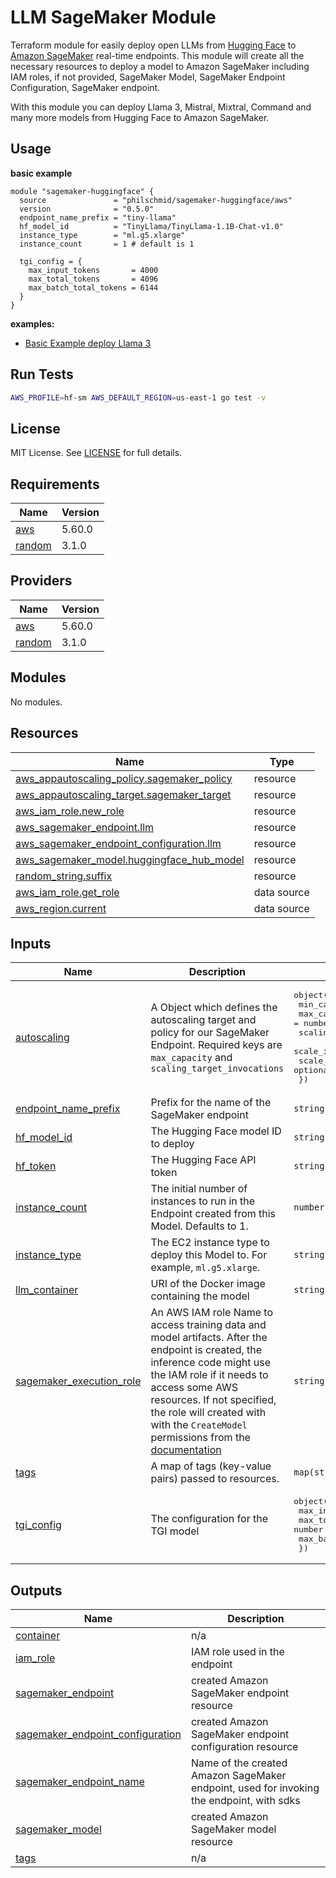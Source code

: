 # LLM SageMaker Module

Terraform module for easily deploy open LLMs from [Hugging Face](hf.co/models) to [Amazon SageMaker](https://aws.amazon.com/de/sagemaker/) real-time endpoints. This module will create all the necessary resources to deploy a model to Amazon SageMaker including IAM roles, if not provided, SageMaker Model, SageMaker Endpoint Configuration, SageMaker endpoint.

With this module you can deploy Llama 3, Mistral, Mixtral, Command and many more models from Hugging Face to Amazon SageMaker.

## Usage

**basic example**

```hcl
module "sagemaker-huggingface" {
  source               = "philschmid/sagemaker-huggingface/aws"
  version              = "0.5.0"
  endpoint_name_prefix = "tiny-llama"
  hf_model_id          = "TinyLlama/TinyLlama-1.1B-Chat-v1.0"
  instance_type        = "ml.g5.xlarge"
  instance_count       = 1 # default is 1

  tgi_config = {
    max_input_tokens       = 4000
    max_total_tokens       = 4096
    max_batch_total_tokens = 6144
  }
}
```

**examples:**

- [Basic Example deploy Llama 3](./examples/basic/README.md)

## Run Tests

```bash
AWS_PROFILE=hf-sm AWS_DEFAULT_REGION=us-east-1 go test -v
```

## License

MIT License. See [LICENSE](LICENSE) for full details.

## Requirements

| Name                                                            | Version |
| --------------------------------------------------------------- | ------- |
| <a name="requirement_aws"></a> [aws](#requirement_aws)          | 5.60.0  |
| <a name="requirement_random"></a> [random](#requirement_random) | 3.1.0   |

## Providers

| Name                                                      | Version |
| --------------------------------------------------------- | ------- |
| <a name="provider_aws"></a> [aws](#provider_aws)          | 5.60.0  |
| <a name="provider_random"></a> [random](#provider_random) | 3.1.0   |

## Modules

No modules.

## Resources

| Name                                                                                                                                                     | Type        |
| -------------------------------------------------------------------------------------------------------------------------------------------------------- | ----------- |
| [aws_appautoscaling_policy.sagemaker_policy](https://registry.terraform.io/providers/hashicorp/aws/5.60.0/docs/resources/appautoscaling_policy)          | resource    |
| [aws_appautoscaling_target.sagemaker_target](https://registry.terraform.io/providers/hashicorp/aws/5.60.0/docs/resources/appautoscaling_target)          | resource    |
| [aws_iam_role.new_role](https://registry.terraform.io/providers/hashicorp/aws/5.60.0/docs/resources/iam_role)                                            | resource    |
| [aws_sagemaker_endpoint.llm](https://registry.terraform.io/providers/hashicorp/aws/5.60.0/docs/resources/sagemaker_endpoint)                             | resource    |
| [aws_sagemaker_endpoint_configuration.llm](https://registry.terraform.io/providers/hashicorp/aws/5.60.0/docs/resources/sagemaker_endpoint_configuration) | resource    |
| [aws_sagemaker_model.huggingface_hub_model](https://registry.terraform.io/providers/hashicorp/aws/5.60.0/docs/resources/sagemaker_model)                 | resource    |
| [random_string.suffix](https://registry.terraform.io/providers/hashicorp/random/3.1.0/docs/resources/string)                                             | resource    |
| [aws_iam_role.get_role](https://registry.terraform.io/providers/hashicorp/aws/5.60.0/docs/data-sources/iam_role)                                         | data source |
| [aws_region.current](https://registry.terraform.io/providers/hashicorp/aws/5.60.0/docs/data-sources/region)                                              | data source |

## Inputs

| Name                                                                                                      | Description                                                                                                                                                                                                                                                                                                                                                                                           | Type                                                                                                                                                                                                                               | Default                                                                                                                                                               | Required |
| --------------------------------------------------------------------------------------------------------- | ----------------------------------------------------------------------------------------------------------------------------------------------------------------------------------------------------------------------------------------------------------------------------------------------------------------------------------------------------------------------------------------------------- | ---------------------------------------------------------------------------------------------------------------------------------------------------------------------------------------------------------------------------------- | --------------------------------------------------------------------------------------------------------------------------------------------------------------------- | :------: |
| <a name="input_autoscaling"></a> [autoscaling](#input_autoscaling)                                        | A Object which defines the autoscaling target and policy for our SageMaker Endpoint. Required keys are `max_capacity` and `scaling_target_invocations`                                                                                                                                                                                                                                                | <pre>object({<br> min_capacity = optional(number),<br> max_capacity = number,<br> scaling_target_invocations = optional(number),<br> scale_in_cooldown = optional(number),<br> scale_out_cooldown = optional(number),<br> })</pre> | <pre>{<br> "max_capacity": null,<br> "min_capacity": 1,<br> "scale_in_cooldown": 300,<br> "scale_out_cooldown": 66,<br> "scaling_target_invocations": null<br>}</pre> |    no    |
| <a name="input_endpoint_name_prefix"></a> [endpoint_name_prefix](#input_endpoint_name_prefix)             | Prefix for the name of the SageMaker endpoint                                                                                                                                                                                                                                                                                                                                                         | `string`                                                                                                                                                                                                                           | n/a                                                                                                                                                                   |   yes    |
| <a name="input_hf_model_id"></a> [hf_model_id](#input_hf_model_id)                                        | The Hugging Face model ID to deploy                                                                                                                                                                                                                                                                                                                                                                   | `string`                                                                                                                                                                                                                           | n/a                                                                                                                                                                   |   yes    |
| <a name="input_hf_token"></a> [hf_token](#input_hf_token)                                                 | The Hugging Face API token                                                                                                                                                                                                                                                                                                                                                                            | `string`                                                                                                                                                                                                                           | `null`                                                                                                                                                                |    no    |
| <a name="input_instance_count"></a> [instance_count](#input_instance_count)                               | The initial number of instances to run in the Endpoint created from this Model. Defaults to 1.                                                                                                                                                                                                                                                                                                        | `number`                                                                                                                                                                                                                           | `1`                                                                                                                                                                   |    no    |
| <a name="input_instance_type"></a> [instance_type](#input_instance_type)                                  | The EC2 instance type to deploy this Model to. For example, `ml.g5.xlarge`.                                                                                                                                                                                                                                                                                                                           | `string`                                                                                                                                                                                                                           | `null`                                                                                                                                                                |    no    |
| <a name="input_llm_container"></a> [llm_container](#input_llm_container)                                  | URI of the Docker image containing the model                                                                                                                                                                                                                                                                                                                                                          | `string`                                                                                                                                                                                                                           | `null`                                                                                                                                                                |    no    |
| <a name="input_sagemaker_execution_role"></a> [sagemaker_execution_role](#input_sagemaker_execution_role) | An AWS IAM role Name to access training data and model artifacts. After the endpoint is created, the inference code might use the IAM role if it needs to access some AWS resources. If not specified, the role will created with with the `CreateModel` permissions from the [documentation](https://docs.aws.amazon.com/sagemaker/latest/dg/sagemaker-roles.html#sagemaker-roles-createmodel-perms) | `string`                                                                                                                                                                                                                           | `null`                                                                                                                                                                |    no    |
| <a name="input_tags"></a> [tags](#input_tags)                                                             | A map of tags (key-value pairs) passed to resources.                                                                                                                                                                                                                                                                                                                                                  | `map(string)`                                                                                                                                                                                                                      | `{}`                                                                                                                                                                  |    no    |
| <a name="input_tgi_config"></a> [tgi_config](#input_tgi_config)                                           | The configuration for the TGI model                                                                                                                                                                                                                                                                                                                                                                   | <pre>object({<br> max_input_tokens = number<br> max_total_tokens = number<br> max_batch_total_tokens = number<br> })</pre>                                                                                                         | <pre>{<br> "max_batch_total_tokens": 8192,<br> "max_input_tokens": 2048,<br> "max_total_tokens": 4096<br>}</pre>                                                      |    no    |

## Outputs

| Name                                                                                                                                | Description                                                                              |
| ----------------------------------------------------------------------------------------------------------------------------------- | ---------------------------------------------------------------------------------------- |
| <a name="output_container"></a> [container](#output_container)                                                                      | n/a                                                                                      |
| <a name="output_iam_role"></a> [iam_role](#output_iam_role)                                                                         | IAM role used in the endpoint                                                            |
| <a name="output_sagemaker_endpoint"></a> [sagemaker_endpoint](#output_sagemaker_endpoint)                                           | created Amazon SageMaker endpoint resource                                               |
| <a name="output_sagemaker_endpoint_configuration"></a> [sagemaker_endpoint_configuration](#output_sagemaker_endpoint_configuration) | created Amazon SageMaker endpoint configuration resource                                 |
| <a name="output_sagemaker_endpoint_name"></a> [sagemaker_endpoint_name](#output_sagemaker_endpoint_name)                            | Name of the created Amazon SageMaker endpoint, used for invoking the endpoint, with sdks |
| <a name="output_sagemaker_model"></a> [sagemaker_model](#output_sagemaker_model)                                                    | created Amazon SageMaker model resource                                                  |
| <a name="output_tags"></a> [tags](#output_tags)                                                                                     | n/a                                                                                      |
